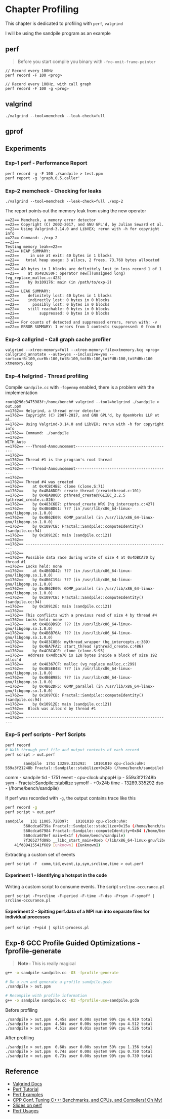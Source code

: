 # Chapter Profiling

This chapter is dedicated to profiling with `perf`, `valgrind`

I will be using the sandpile program as an example

## perf

> Before you start compile you binary with `-fno-omit-frame-pointer`

```
// Record every 100Hz
perf record -F 100 <prog>

// Record every 100Hz, with call graph
perf record -F 100 -g <prog>
```

## valgrind

```
./valgrind --tool=memcheck --leak-check=full
```

## gprof



## Experiments

### Exp-1 perf - Performance Report

```
perf record -g -F 100 ./sandpile > test.ppm
perf report -g 'graph,0.5,caller'
```

### Exp-2 memcheck - Checking for leaks

```
./valgrind --tool=memcheck --leak-check=full ./exp-2
```

The report points out the memory leak from using the new operator

```
==22== Memcheck, a memory error detector
==22== Copyright (C) 2002-2017, and GNU GPL'd, by Julian Seward et al.
==22== Using Valgrind-3.14.0 and LibVEX; rerun with -h for copyright info
==22== Command: ./exp-2
==22==
Testing memory leak==22==
==22== HEAP SUMMARY:
==22==     in use at exit: 40 bytes in 1 blocks
==22==   total heap usage: 3 allocs, 2 frees, 73,768 bytes allocated
==22==
==22== 40 bytes in 1 blocks are definitely lost in loss record 1 of 1
==22==    at 0x483650F: operator new[](unsigned long) (vg_replace_malloc.c:423)
==22==    by 0x109176: main (in /path/to/exp-2)
==22==
==22== LEAK SUMMARY:
==22==    definitely lost: 40 bytes in 1 blocks
==22==    indirectly lost: 0 bytes in 0 blocks
==22==      possibly lost: 0 bytes in 0 blocks
==22==    still reachable: 0 bytes in 0 blocks
==22==         suppressed: 0 bytes in 0 blocks
==22==
==22== For counts of detected and suppressed errors, rerun with: -v
==22== ERROR SUMMARY: 1 errors from 1 contexts (suppressed: 0 from 0)
```

### Exp-3 callgrind - Call graph cache profiler

```
valgrind --xtree-memory=full --xtree-memory-file=xtmemory.kcg <prog>
callgrind_annotate --auto=yes --inclusive=yes --sort=curB:100,curBk:100,totB:100,totBk:100,totFdB:100,totFdBk:100  xtmemory.kcg
```

### Exp-4 helgrind - Thread profiling

Compile `sandpile.cc` with `-fopenmp` enabled, there is a problem with the implementation

```
root@296c3475983f:/home/bench# valgrind --tool=helgrind ./sandpile > out.ppm
==1762== Helgrind, a thread error detector
==1762== Copyright (C) 2007-2017, and GNU GPL'd, by OpenWorks LLP et al.
==1762== Using Valgrind-3.14.0 and LibVEX; rerun with -h for copyright info
==1762== Command: ./sandpile
==1762==
WITH_Auto
==1762== ---Thread-Announcement------------------------------------------
==1762==
==1762== Thread #1 is the program's root thread
==1762==
==1762== ---Thread-Announcement------------------------------------------
==1762==
==1762== Thread #4 was created
==1762==    at 0x4CBC4BE: clone (clone.S:71)
==1762==    by 0x4BA6DDE: create_thread (createthread.c:101)
==1762==    by 0x4BA880D: pthread_create@@GLIBC_2.2.5 (pthread_create.c:826)
==1762==    by 0x483C6B7: pthread_create_WRK (hg_intercepts.c:427)
==1762==    by 0x4B6BD61: ??? (in /usr/lib/x86_64-linux-gnu/libgomp.so.1.0.0)
==1762==    by 0x4B62E09: GOMP_parallel (in /usr/lib/x86_64-linux-gnu/libgomp.so.1.0.0)
==1762==    by 0x1097CB: Fractal::Sandpile::computeIdentity() (sandpile.cc:94)
==1762==    by 0x10912E: main (sandpile.cc:121)
==1762==
==1762== ----------------------------------------------------------------
==1762==
==1762== Possible data race during write of size 4 at 0x4DBCA70 by thread #1
==1762== Locks held: none
==1762==    at 0x4B6DD42: ??? (in /usr/lib/x86_64-linux-gnu/libgomp.so.1.0.0)
==1762==    by 0x4B6C194: ??? (in /usr/lib/x86_64-linux-gnu/libgomp.so.1.0.0)
==1762==    by 0x4B62E09: GOMP_parallel (in /usr/lib/x86_64-linux-gnu/libgomp.so.1.0.0)
==1762==    by 0x1097CB: Fractal::Sandpile::computeIdentity() (sandpile.cc:94)
==1762==    by 0x10912E: main (sandpile.cc:121)
==1762==
==1762== This conflicts with a previous read of size 4 by thread #4
==1762== Locks held: none
==1762==    at 0x4B6DD9B: ??? (in /usr/lib/x86_64-linux-gnu/libgomp.so.1.0.0)
==1762==    by 0x4B6B76A: ??? (in /usr/lib/x86_64-linux-gnu/libgomp.so.1.0.0)
==1762==    by 0x483C8B6: mythread_wrapper (hg_intercepts.c:389)
==1762==    by 0x4BA7FA2: start_thread (pthread_create.c:486)
==1762==    by 0x4CBC4CE: clone (clone.S:95)
==1762==  Address 0x4dbca70 is 128 bytes inside a block of size 192 alloc'd
==1762==    at 0x48367CF: malloc (vg_replace_malloc.c:299)
==1762==    by 0x4B5EB48: ??? (in /usr/lib/x86_64-linux-gnu/libgomp.so.1.0.0)
==1762==    by 0x4B6B985: ??? (in /usr/lib/x86_64-linux-gnu/libgomp.so.1.0.0)
==1762==    by 0x4B62DF5: GOMP_parallel (in /usr/lib/x86_64-linux-gnu/libgomp.so.1.0.0)
==1762==    by 0x1097CB: Fractal::Sandpile::computeIdentity() (sandpile.cc:94)
==1762==    by 0x10912E: main (sandpile.cc:121)
==1762==  Block was alloc'd by thread #1
==1762==
==1762== ----------------------------------------------------------------
```

### Exp-5 perf scripts - Perf Scripts

```sh
perf record
# Walk through perf file and output contents of each record
perf script > out.perf
```

```
        sandpile  1751 13289.335292:   10101010 cpu-clock:uhH:      559a3f21248b Fractal::Sandpile::stabilize+0x24b (/home/bench/sandpile)
```

comm - sandpile
tid - 1751
event - cpu-clock:uhpppH
ip - 559a3f21248b
sym - Fractal::Sandpile::stabilize
symoff - +0x24b
time - 13289.335292
dso - (/home/bench/sandpile)

If perf was recorded with `-g`, the output contains trace like this

```sh
perf record -g
perf script > out.perf

sandpile   131 11005.728397:   10101010 cpu-clock:uhH: 
	    560cdca6739a Fractal::Sandpile::stabilize+0x15a (/home/bench/sandpile)
	    560cdca67984 Fractal::Sandpile::computeIdentity+0x84 (/home/bench/sandpile)
	    560cdca670ef main+0x1f (/home/bench/sandpile)
	    7f36527fd09b __libc_start_main+0xeb (/lib/x86_64-linux-gnu/libc-2.28.so)
	41fd89415541f689 [unknown] ([unknown])
```

Extracting a custom set of events

```
perf script -F  comm,tid,event,ip,sym,srcline,time > out.perf
```

#### Experiment 1 - Identifying a hotspot in the code

Writing a custom script to consume events. The script `srcline-occurance.pl`

```
perf script -F+srcline -F-period -F-time -F-dso -F+sym -F-symoff | srcline-occurance.pl
```

#### Experiment 2 - Spitting perf.data of a MPI run into separate files for individual processes

```
perf script -F+pid | split-process.pl
```

## Exp-6 GCC Profile Guided Optimizations -fprofile-generate

> **Note :** This is really magical

```bash
g++ -o sandpile sandpile.cc -O3 -fprofile-generate

# Do a run and generate a profile sandpile.gcda
./sandpile > out.ppm

# Recompile with profile information
g++ -o sandpile sandpile.cc -O3 -fprofile-use=sandpile.gcda
```

Before profiling
```
./sandpile > out.ppm  4.45s user 0.00s system 90% cpu 4.919 total
./sandpile > out.ppm  4.50s user 0.00s system 99% cpu 4.512 total
./sandpile > out.ppm  4.51s user 0.01s system 99% cpu 4.526 total
```

After profiling

```
./sandpile > out.ppm  0.68s user 0.00s system 59% cpu 1.156 total
./sandpile > out.ppm  0.74s user 0.00s system 99% cpu 0.750 total
./sandpile > out.ppm  0.73s user 0.00s system 99% cpu 0.739 total
```

##

## Reference

- [Valgrind Docs](https://www.valgrind.org/docs/manual/manual-core.html)
- [Perf Tutorial](https://perf.wiki.kernel.org/index.php/Tutorial)
- [Perf Examples](https://www.brendangregg.com/perf.html)
- [CPP Conf, Tuning C++: Benchmarks, and CPUs, and Compilers! Oh My!](https://www.youtube.com/watch?v=nXaxk27zwlk)
- [Slides on perf](https://indico.cern.ch/event/141309/contributions/1369454/attachments/126021/178987/RobertoVitillo_FutureTech_EDI.pdf)
- [Perf Usages](https://opensource.com/article/18/7/fun-perf-and-python)


